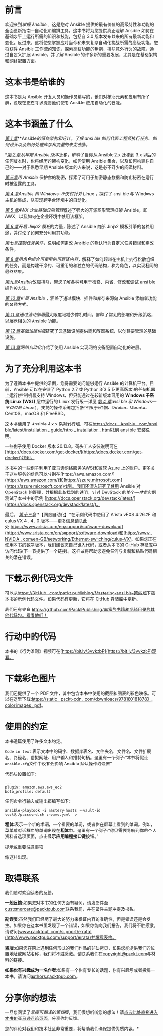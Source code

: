 # 前言

欢迎来到*掌握 Ansible* ，这是您对 Ansible 提供的最有价值的高级特性和功能的全面更新指南—自动化和编排工具。这本书将为您提供真正理解 Ansible 如何在基础水平上运行所需的知识和技能，包括自 3.0 版本发布以来的所有最新功能和变化。反过来，这将使您掌握应对当今和未来复杂自动化挑战所需的高级功能。您将获得 Ansible 工作流的知识，探索高级功能的用例，排除意外行为的故障，通过自定义扩展 Ansible，并了解 Ansible 的许多新的重要发展，尤其是在基础架构和网络配置方面。

# 这本书是给谁的

这本书是为 Ansible 开发人员和操作员编写的，他们对核心元素和应用有所了解，但现在正在寻求提高他们使用 Ansible 应用自动化的技能。

# 这本书涵盖了什么

[*第 1 章*](01.html#_idTextAnchor015)**Ansible*的系统架构和设计，了解 ansi ble 如何代表工程师执行任务、如何设计以及如何处理库存和变量的来龙去脉。*

 *[*第 2 章*](02.html#_idTextAnchor047)*从早期 Ansible 版本*迁移，解释了当你从 Ansible 2.x 迁移到 3.x 以后的任何版本时，你将经历的架构变化，如何使用 Ansible 集合，以及如何构建你自己的——对于熟悉早期 Ansible 版本的人来说，这是必不可少的阅读材料。

[*第三章*](03.html#_idTextAnchor061)*用 Ansible* 保护你的秘密，探索了可用于加密静态数据和防止秘密在运行时被泄露的工具。

[*第 4 章*](04.html#_idTextAnchor078)*Ansible 和 Windows–不仅仅针对 Linux* ，探讨了 ansi ble 与 Windows 主机的集成，以实现跨平台环境中的自动化。

[*第 5 章*](05.html#_idTextAnchor099)*AWX 企业基础设施管理*概述了强大的开源图形管理框架 Ansible，即 AWX，以及如何在企业环境中使用该框架。

[*第 6 章*](06.html#_idTextAnchor123)*开启 Jinja2 模板*的力量，陈述了 Ansible 内部 Jinja2 模板引擎的各种用途，并讨论了如何充分利用其功能。

[*第七章*](07.html#_idTextAnchor141)*控制任务条件*，说明如何更改 Ansible 的默认行为自定义任务错误和更改条件。

[*第 8 章*](08.html#_idTextAnchor156)*用角色组合可重用的可翻译内容*，解释了如何超越在主机上执行松散组织的任务，而是构建干净的、可重用的和独立的代码结构，称为角色，以实现相同的最终结果。

[*第九章*](09.html#_idTextAnchor171)*Ansible*故障排除，带您了解各种可用于检查、内省、修改和调试 ansi ble 操作的方法。

[*第 10 章*](10.html#_idTextAnchor183)*扩展 Ansible* ，涵盖了通过模块、插件和库存来源向 Ansible 添加新功能的各种方式。

[*第 11 章*](11.html#_idTextAnchor210)*通过滚动部署*最大限度地减少停机时间，解释了常见的部署和升级策略，以展示相关的 Ansible 功能。

[*第 12 章*](12.html#_idTextAnchor224)*基础设施供应*研究了云基础设施提供商和容器系统，以创建要管理的基础设施。

[*第 13 章*](13.html#_idTextAnchor237)*网络自动化*介绍了使用 Ansible 实现网络设备配置自动化的进展。

# 为了充分利用这本书

为了遵循本书中提供的示例，您将需要访问能够运行 Ansible 的计算机平台。目前，Ansible 可以在安装了 Python 2.7 或 Python 3(3.5 及更高版本)的任何机器上运行(控制机器支持 Windows，但只能通过在较新版本可用的 **Windows 子系统 Linux (WSL)** 层中运行的 Linux 发行版—详见 [*第 4 章*](04.html#_idTextAnchor078)*ansi ble 和 Windows—不仅仅是 Linux* )。支持的操作系统包括(但不限于)红帽、Debian、Ubuntu、CentOS、macOS 和 FreeBSD。

这本书使用了 Ansible 4.x.x 系列发行版。可在[https://docs . Ansible . com/ansi ble/latest/installation _ guide/intro _ installation . html](https://docs.ansible.com/ansible/latest/installation_guide/intro_installation.html)找到 ansi ble 安装说明。

一些例子使用 Docker 版本 20.10.8。码头工人安装说明可在[https://docs.docker.com/get-docker/](https://docs.docker.com/get-docker/)找到。

本书中的一些例子利用了亚马逊网络服务(AWS)和微软 Azure 上的账户。更多关于这些服务的信息可以分别在[https://aws.amazon.com/](https://aws.amazon.com/)和[https://azure.microsoft.com](https://azure.microsoft.com)找到。我们还深入研究了使用 Ansible 对 OpenStack 的管理，并根据此处找到的说明，针对 DevStack 的单个*一体机*实例测试了本书中的示例:[https://docs.openstack.org/devstack/latest/](https://docs.openstack.org/devstack/latest/)。

最后， [*第十三章*](13.html#_idTextAnchor237) *【网络自动化】*在示例代码中使用了 Arista vEOS 4.26.2F 和 culus VX 4 . 4 . 0 版本——更多信息请见此处:[https://www.arista.com/en/support/software-download](https://www.arista.com/en/support/software-download)和[https://www . NVIDIA . com/en-GB/networking/Ethernet-switching/culus-VX/](https://www.nvidia.com/en-gb/networking/ethernet-switching/cumulus-vx/)。如果您正在使用本书的数字版本，我们建议您自己键入代码，或者从本书的 GitHub 存储库中访问代码(下一节提供了一个链接)。这样做将帮助您避免任何与复制和粘贴代码相关的潜在错误。

# 下载示例代码文件

可以从[https://GitHub . com/packt publishing/Mastering-ansi ble-第四版](https://github.com/PacktPublishing/Mastering-Ansible-Fourth-Edition)下载本书的示例代码文件。如果代码有更新，它将在 GitHub 存储库中更新。

我们还有来自 https://github.com/PacktPublishing/丰富的书籍和视频目录的其他代码包。看看他们！

# 行动中的代码

本书的《行为准则》视频可在[https://bit.ly/3vvkzbP](https://bit.ly/3vvkzbP)观看。

# 下载彩色图片

我们还提供了一个 PDF 文件，其中包含本书中使用的截图和图表的彩色映像。可以在这里下载:[https://static . packt-cdn . com/downloads/9781801818780 _ color images . pdf](_ColorImages.pdf)。

# 使用的约定

本书通篇使用了许多文本约定。

`Code in text`:表示文本中的码字、数据库表名、文件夹名、文件名、文件扩展名、路径名、虚拟网址、用户输入和推特句柄。这里有一个例子:“本书将假设`ansible.cfg`文件中没有会影响 Ansible 默认操作的设置”

代码块设置如下:

```
---
plugin: amazon.aws.aws_ec2
boto_profile: default
```

任何命令行输入或输出都编写如下:

```
ansible-playbook -i mastery-hosts --vault-id 
test@./password.sh showme.yaml -v
```

**粗体**:表示一个新的术语，一个重要的单词，或者你在屏幕上看到的单词。例如，菜单或对话框中的单词出现在**粗体**中。这里有一个例子:“你只需要导航到你的个人资料首选项页面，点击**显示应用编程接口键**按钮。”

提示或重要注意事项

像这样出现。

# 取得联系

我们随时欢迎读者的反馈。

**一般反馈**:如果您对本书的任何方面有疑问，请发邮件至[customercare@packtpub.com](mailto:customercare@packtpub.com)联系我们，并在邮件主题中提及书名。

**勘误表**:虽然我们已经尽了最大的努力来保证内容的准确性，但是错误还是会发生。如果你在这本书里发现了一个错误，如果你能向我们报告，我们将不胜感激。请访问[www.packtpub.com/support/errata](http://www.packtpub.com/support/errata)并填写表格。

**盗版**:如果您在网上遇到任何形式的我们作品的非法拷贝，如果您能提供我们的位置地址或网站名称，我们将不胜感激。请联系我们在[copyright@packt.com](mailto:copyright@packt.com)与材料的链接。

**如果你有兴趣成为一名作者**:如果有一个你有专长的话题，你有兴趣写或者投稿一本书，请访问[authors.packtpub.com](http://authors.packtpub.com)。

# 分享你的想法

一旦您阅读了*掌握可翻译的第四版*，我们很想听听您的想法！请[点击此处直接进入本书的亚马逊评论页面](00.html)，分享你的反馈。

您的评论对我们和技术社区非常重要，将帮助我们确保提供优质内容。*